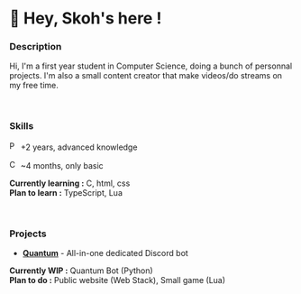 👋 Hey, Skoh's here !
==========================

### Description

Hi, I'm a first year student in Computer Science, doing a bunch of personnal projects. I'm also a small content creator that make videos/do streams on my free time.


<br>

### Skills

<p align="left" ><a href="https://www.python.org/" target="_blank" rel="noreferrer"><img src="https://raw.githubusercontent.com/danielcranney/readme-generator/main/public/icons/skills/python-colored.svg" width="16" height="16" alt="Python" /></a>
+2 years, advanced knowledge
<!-- Mid 2020 -->

<a href="https://docs.microsoft.com/en-us/cpp/?view=msvc-170" target="_blank" rel="noreferrer"><img src="https://raw.githubusercontent.com/danielcranney/readme-generator/main/public/icons/skills/c-colored.svg" width="16" height="16" alt="C" /></a>
~4 months, only basic
<!-- Mid 2022 -->

</p>


__Currently learning :__ C, html, css <br>
__Plan to learn :__ TypeScript, Lua <br>



<br>

### Projects

* [__Quantum__](https://github.com/SkohTV/Quantum-bot) - All-in-one dedicated Discord bot

__Currently WIP :__ Quantum Bot (Python) <br>
__Plan to do :__ Public website (Web Stack), Small game (Lua) <br>
